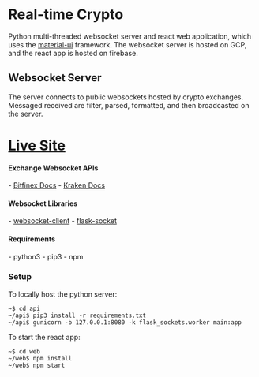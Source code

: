 <h1>Real-time Crypto</h1>

Python multi-threaded websocket server and react web application, which uses the <a href="material-ui.com">material-ui</a> framework. The websocket server is hosted on GCP, and the react app is hosted on firebase.  

<h2>Websocket Server</h2>
The server connects to public websockets hosted by crypto exchanges. Messaged received are filter, parsed, formatted, and then broadcasted on the server.

<h1>
<a href="https://crypto-data-rt.firebaseapp.com/">Live Site</a>
</h1>




<h4>Exchange Websocket APIs</h4>
- <a href="https://docs.bitfinex.com/reference#rest-public-tickers"> Bitfinex Docs</a>
- <a href="https://docs.kraken.com/websockets/">Kraken Docs</a>

<h4>Websocket Libraries</h4>
- <a href="https://github.com/websocket-client/websocket-client">websocket-client</a>
- <a href="https://github.com/heroku-python/flask-sockets">flask-socket</a>

<h4>Requirements</h4>
- python3
- pip3
- npm

<h3>Setup</h3>

To locally host the python server:
```console
~$ cd api
~/api$ pip3 install -r requirements.txt
~/api$ gunicorn -b 127.0.0.1:8080 -k flask_sockets.worker main:app
```

To start the react app:

```console
~$ cd web
~/web$ npm install
~/web$ npm start
```
